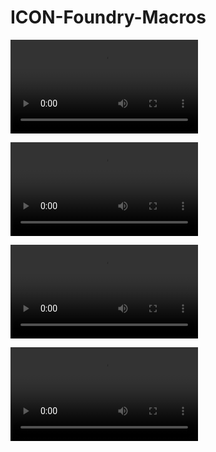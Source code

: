 # ICON-Foundry-Macros

![Sanctify](/media/Sanctify.mp4)

![Hatred of X](/media/Hatred%20of%20X.mp4)

![Astral CHain](/media/Astral%20Chain.mp4)


![](https://github.com/Tronikart/ICON-Foundry-Macros/blob/main/media/Astral%20Chain.mp4?raw=true)
